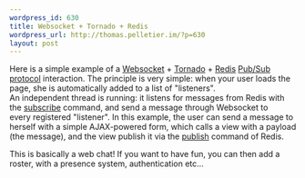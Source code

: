 ```yaml
--- 
wordpress_id: 630
title: Websocket + Tornado + Redis
wordpress_url: http://thomas.pelletier.im/?p=630
layout: post
---
```

Here is a simple example of a [Websocket](http://en.wikipedia.org/wiki/WebSockets) + [Tornado](http://www.tornadoweb.org/) + [Redis](http://code.google.com/p/redis/) [Pub/Sub protocol](http://code.google.com/p/redis/wiki/PublishSubscribe)  interaction. The principle is very simple: when your user loads the page, she is automatically added to a list of "listeners". An independent thread is running: it listens for messages from Redis with the [subscribe](http://code.google.com/p/redis/wiki/PublishSubscribe#SUBSCRIBE_channel_1_channel_2_..._channel_N) command, and send a message through Websocket to every registered "listener". In this example, the user can send a message to herself with a simple AJAX-powered form, which calls a view with a payload (the message), and the view publish it via the [publish](http://code.google.com/p/redis/wiki/PublishSubscribe#PUBLISH_channel_message) command of Redis.

This is basically a web chat! If you want to have fun, you can then add a roster, with a presence system, authentication etc...

<script src="http://gist.github.com/532067.js"> </script>
